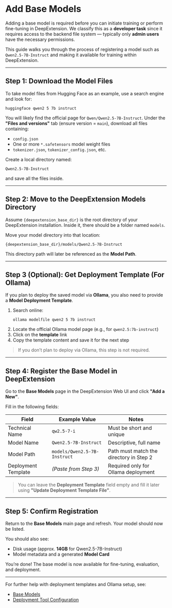 
# Add Base Models

Adding a base model is required before you can initiate training or perform fine-tuning in DeepExtension. We classify this as a **developer task** since it requires access to the backend file system — typically only **admin users** have the necessary permissions.

This guide walks you through the process of registering a model such as `Qwen2.5-7B-Instruct` and making it available for training within DeepExtension.

---

## Step 1: Download the Model Files

To take model files from Hugging Face as an example, use a search engine and look for:

```
huggingface qwen2 5 7b instruct
```

You will likely find the official page for `Qwen/Qwen2.5-7B-Instruct`. Under the **"Files and versions"** tab (ensure version = `main`), download all files containing:

- `config.json`
- One or more `*.safetensors` model weight files
- `tokenizer.json`, `tokenizer_config.json`, etc.

Create a local directory named:

```
Qwen2.5-7B-Instruct
```

and save all the files inside.

---

## Step 2: Move to the DeepExtension Models Directory

Assume `{deepextension_base_dir}` is the root directory of your DeepExtension installation. Inside it, there should be a folder named `models`.

Move your model directory into that location:

```
{deepextension_base_dir}/models/Qwen2.5-7B-Instruct
```

This directory path will later be referenced as the **Model Path**.

---

## Step 3 (Optional): Get Deployment Template (For Ollama)

If you plan to deploy the saved model via **Ollama**, you also need to provide a **Model Deployment Template**.

1. Search online:
   ```
   ollama modelfile qwen2 5 7b instruct
   ```
2. Locate the official Ollama model page (e.g., for `qwen2.5:7b-instruct`)
3. Click on the **template** link
4. Copy the template content and save it for the next step

> If you don’t plan to deploy via Ollama, this step is not required.

---

## Step 4: Register the Base Model in DeepExtension

Go to the **Base Models** page in the DeepExtension Web UI and click **"Add a New"**.

Fill in the following fields:

| Field                   | Example Value                  | Notes                                                         |
|------------------------|---------------------------------|---------------------------------------------------------------|
| Technical Name         | `qw2.5-7-i`                     | Must be short and unique                                      |
| Model Name             | `Qwen2.5-7B-Instruct`           | Descriptive, full name                                        |
| Model Path             | `models/Qwen2.5-7B-Instruct`    | Path must match the directory in Step 2                       |
| Deployment Template    | *(Paste from Step 3)*           | Required only for Ollama deployment                          |

> You can leave the **Deployment Template** field empty and fill it later using **"Update Deployment Template File"**.

---

## Step 5: Confirm Registration

Return to the **Base Models** main page and refresh. Your model should now be listed.

You should also see:

- Disk usage (approx. **14GB** for Qwen2.5-7B-Instruct)
- Model metadata and a generated **Model Card**

You’re done! The base model is now available for fine-tuning, evaluation, and deployment.

---

For further help with deployment templates and Ollama setup, see:

- [Base Models](../user-guide/base-models.md)  
- [Deployment Tool Configuration](../user-guide/deployment-tool-configuration.md)  

